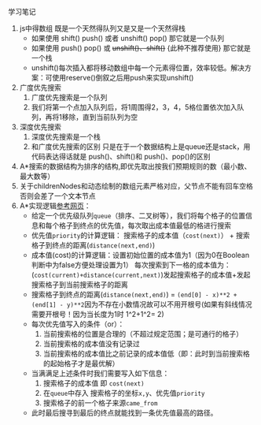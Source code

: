 学习笔记
1. js中得数组 既是一个天然得队列又是又是一个天然得栈
    + 如果使用 shift() push() 或者 unshift() pop() 那它就是一个队列
    + 如果使用 push() pop() 或 ~~unshift()、shift()~~ {此种不推荐使用} 那它就是一个栈 
    + unshift()每次插入都将移动数组中每一个元素得位置，效率较低。解决方案：可使用reserve()倒叙之后用push来实现unshift()
2. 广度优先搜索
    1. 广度优先搜索是一个队列
    2. 我们将第一个点加入队列后，将1周围得2，3，4，5格位置依次加入队列，再将1移除，直到当前队列为空
3. 深度优先搜索
    1. 深度优先搜索是一个栈
    2. 和广度优先搜索的区别 只是在于一个数据结构上是queue还是stack，用代码表达得话就是 push()、shift()和 push()、pop()的区别
4. A*搜索的数据结构为排序的结构,即优先取出按我们预期规则的数（最小数、最大数等）
5. 关于childrenNodes和动态绘制的数组元素严格对应，父节点不能有回车空格否则会差了一个文本节点
6. A*实现逻辑[参考网页](https://www.redblobgames.com/ )：
    + 给定一个优先级队列`queue`（排序、二叉树等），我们将每个格子的位置信息和每个格子到终点的优先值，每次取出成本值最低的格进行搜索
    + 优先值`priority`的计算逻辑： 搜索格子的成本值（`cost(next)`） + 搜索格子到终点的距离(`distance(next,end)`)
    + 成本值(cost)的计算逻辑：设置初始位置的成本值为1（因为0在Boolean判断中为false方便处理设置为1） 每次搜索到下一格的成本值为：(`cost(current)+distance(current,next)`)发起搜索格子的成本值+发起搜索格子到当前搜索格子的距离
    + 搜索格子到终点的距离(`distance(next,end)`) = `(end[0] - x)**2 + (end[1] - y)**2`因为不存在小数情况故可以不用开根号(如果有斜线情况需要开根号！因为当长度为1时 1^2+1^2= 2)
    + 每次优先值写入的条件（or）：
        1. 当前搜索格的位置是合理的（不超过规定范围；是可通行的格子）
        2. 当前搜索格的成本值没有记录过
        3. 当前搜索格的成本值比之前记录的成本值低（即：此时到当前搜索格的起始格子才是最优解）
    + 当满满足上述条件时我们需要写入如下信息：
        1. 搜索格子的成本值 即 `cost(next)`
        2. 在`queue`中存入 搜索格子的坐标`x,y`、优先值`priority`
        3. 搜索格子的前一个格子来源`came_from`
    + 此时最后搜寻到最后的终点就能找到一条优先值最高的路径。
